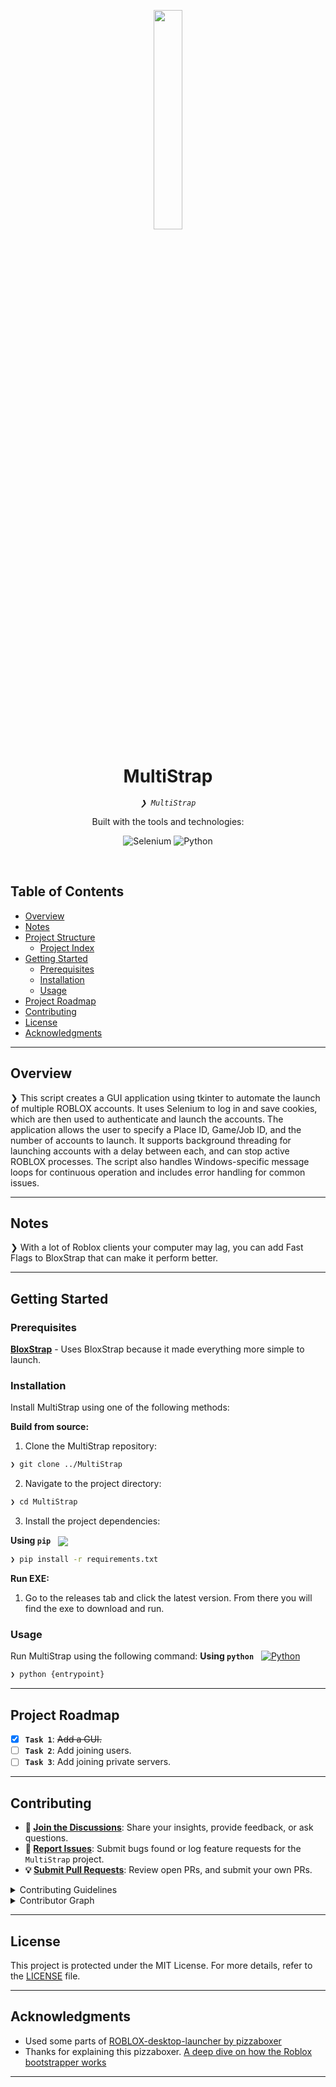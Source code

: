 <p align="center">
    <img src="https://raw.githubusercontent.com/Neeedrose/MultiStrap/refs/heads/main/multistrap.ico" align="center" width="30%">
</p>
<p align="center"><h1 align="center">MultiStrap</h1></p>
<p align="center">
	<em><code>❯ MultiStrap</code></em>
</p>
<p align="center">
	<!-- local repository, no metadata badges. --></p>
<p align="center">Built with the tools and technologies:</p>
<p align="center">
	<img src="https://img.shields.io/badge/Selenium-43B02A.svg?style=default&logo=Selenium&logoColor=white" alt="Selenium">
	<img src="https://img.shields.io/badge/Python-3776AB.svg?style=default&logo=Python&logoColor=white" alt="Python">
</p>
<br>

##  Table of Contents

- [ Overview](#-overview)
- [ Notes](#-overview)
- [ Project Structure](#-project-structure)
  - [ Project Index](#-project-index)
- [ Getting Started](#-getting-started)
  - [ Prerequisites](#-prerequisites)
  - [ Installation](#-installation)
  - [ Usage](#-usage)
- [ Project Roadmap](#-project-roadmap)
- [ Contributing](#-contributing)
- [ License](#-license)
- [ Acknowledgments](#-acknowledgments)

---

##  Overview

❯ This script creates a GUI application using tkinter to automate the launch of multiple ROBLOX accounts. It uses Selenium to log in and save cookies, which are then used to authenticate and launch the accounts. The application allows the user to specify a Place ID, Game/Job ID, and the number of accounts to launch. It supports background threading for launching accounts with a delay between each, and can stop active ROBLOX processes. The script also handles Windows-specific message loops for continuous operation and includes error handling for common issues.

---

##  Notes

❯ With a lot of Roblox clients your computer may lag, you can add Fast Flags to BloxStrap that can make it perform better.

---
##  Getting Started

###  Prerequisites

[**BloxStrap**](https://github.com/bloxstraplabs/bloxstrap) - Uses BloxStrap because it made everything more simple to launch.

###  Installation

Install MultiStrap using one of the following methods:

**Build from source:**

1. Clone the MultiStrap repository:
```sh
❯ git clone ../MultiStrap
```

2. Navigate to the project directory:
```sh
❯ cd MultiStrap
```

3. Install the project dependencies:


**Using `pip`** &nbsp; [<img align="center" src="https://img.shields.io/badge/Pip-3776AB.svg?style={badge_style}&logo=pypi&logoColor=white" />](https://pypi.org/project/pip/)

```sh
❯ pip install -r requirements.txt
```

**Run EXE:**

1. Go to the releases tab and click the latest version. From there you will find the exe to download and run.



###  Usage
Run MultiStrap using the following command:
**Using `python`** &nbsp; [<img src="https://img.shields.io/badge/Python-3776AB.svg?style=default&logo=Python&logoColor=white" alt="Python">](https://www.python.org/)

```sh
❯ python {entrypoint}
```

---
##  Project Roadmap

- [X] **`Task 1`**: <strike>Add a GUI.</strike>
- [ ] **`Task 2`**: Add joining users.
- [ ] **`Task 3`**: Add joining private servers.

---

##  Contributing

- **💬 [Join the Discussions](https://github.com/Neeedrose/MultiStrap/discussions)**: Share your insights, provide feedback, or ask questions.
- **🐛 [Report Issues](https://github.com/Neeedrose/MultiStrap/issues)**: Submit bugs found or log feature requests for the `MultiStrap` project.
- **💡 [Submit Pull Requests](https://github.com/Neeedrose/MultiStrap/blob/main/CONTRIBUTING.md)**: Review open PRs, and submit your own PRs.

<details closed>
<summary>Contributing Guidelines</summary>

1. **Fork the Repository**: Start by forking the project repository to your LOCAL account.
2. **Clone Locally**: Clone the forked repository to your local machine using a git client.
   ```sh
   git clone MultiStrap
   ```
3. **Create a New Branch**: Always work on a new branch, giving it a descriptive name.
   ```sh
   git checkout -b new-feature-x
   ```
4. **Make Your Changes**: Develop and test your changes locally.
5. **Commit Your Changes**: Commit with a clear message describing your updates.
   ```sh
   git commit -m 'Implemented new feature x.'
   ```
6. **Push to LOCAL**: Push the changes to your forked repository.
   ```sh
   git push origin new-feature-x
   ```
7. **Submit a Pull Request**: Create a PR against the original project repository. Clearly describe the changes and their motivations.
8. **Review**: Once your PR is reviewed and approved, it will be merged into the main branch. Congratulations on your contribution!
</details>

<details closed>
<summary>Contributor Graph</summary>
<br>
<p align="left">
    <a href="https://github.com/neeedrose/multistrap/graphs/contributors">
  	<img src="https://contrib.rocks/image?repo=neeedrose/multistrap" />
    </a>

Made with [contrib.rocks](https://contrib.rocks).
</p>
</details>

---

##  License

This project is protected under the MIT License. For more details, refer to the [LICENSE](https://choosealicense.com/licenses/) file.

---

##  Acknowledgments

- Used some parts of [ROBLOX-desktop-launcher by pizzaboxer](https://github.com/pizzaboxer/ROBLOX-desktop-launcher)
- Thanks for explaining this pizzaboxer. [A deep dive on how the Roblox bootstrapper works](https://github.com/bloxstraplabs/bloxstrap/wiki/A-deep-dive-on-how-the-Roblox-bootstrapper-works)

---
